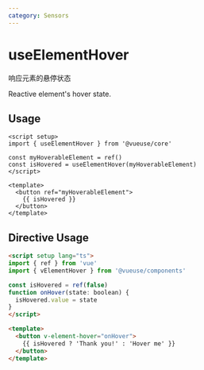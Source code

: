 ```yaml
---
category: Sensors
---
```


# useElementHover

响应元素的悬停状态

Reactive element's hover state.

## Usage

```vue
<script setup>
import { useElementHover } from '@vueuse/core'

const myHoverableElement = ref()
const isHovered = useElementHover(myHoverableElement)
</script>

<template>
  <button ref="myHoverableElement">
    {{ isHovered }}
  </button>
</template>
```

## Directive Usage

```html
<script setup lang="ts">
import { ref } from 'vue'
import { vElementHover } from '@vueuse/components'

const isHovered = ref(false)
function onHover(state: boolean) {
  isHovered.value = state
}
</script>

<template>
  <button v-element-hover="onHover">
    {{ isHovered ? 'Thank you!' : 'Hover me' }}
  </button>
</template>
```
